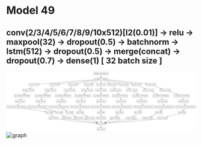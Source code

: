 # Model 49
## conv(2/3/4/5/6/7/8/9/10x512)[l2(0.01)] -> relu -> maxpool(32) -> dropout(0.5) -> batchnorm -> lstm(512) -> dropout(0.5) -> merge(concat) -> dropout(0.7) -> dense(1)  [ 32 batch size ]
![diagram](https://github.com/ayenter/imdb_mud/blob/master/model_49/m49_diagram.png)
![graph](https://github.com/ayenter/imdb_mud/blob/master/model_49/m49_r1_e10_graph.png)